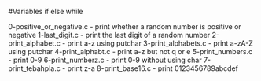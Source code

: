 #Variables if else while

0-positive_or_negative.c - print whether a random number is positive or negative
1-last_digit.c - print the last digit of a random number
2-print_alphabet.c - print a-z using putchar
3-print_alphabets.c - print a-zA-Z using putchar
4-print_alphabt.c - print a-z but not q or e
5-print_numbers.c - print 0-9
6-print_numberz.c - print 0-9 without using char
7-print_tebahpla.c - print z-a
8-print_base16.c - print 0123456789abcdef
